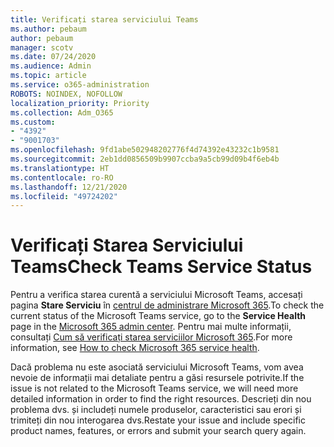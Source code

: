 ```yaml
---
title: Verificați starea serviciului Teams
ms.author: pebaum
author: pebaum
manager: scotv
ms.date: 07/24/2020
ms.audience: Admin
ms.topic: article
ms.service: o365-administration
ROBOTS: NOINDEX, NOFOLLOW
localization_priority: Priority
ms.collection: Adm_O365
ms.custom:
- "4392"
- "9001703"
ms.openlocfilehash: 9fd1abe502948202776f4d74392e43232c1b9581
ms.sourcegitcommit: 2eb1dd0856509b9907ccba9a5cb99d09b4f6eb4b
ms.translationtype: HT
ms.contentlocale: ro-RO
ms.lasthandoff: 12/21/2020
ms.locfileid: "49724202"
---
```

# <a name="check-teams-service-status"></a><span data-ttu-id="fba89-102">Verificați Starea Serviciului Teams</span><span class="sxs-lookup"><span data-stu-id="fba89-102">Check Teams Service Status</span></span>

<span data-ttu-id="fba89-103">Pentru a verifica starea curentă a serviciului Microsoft Teams, accesați pagina **Stare Serviciu** în [centrul de administrare Microsoft 365](https://go.microsoft.com/fwlink/p/?linkid=2024339).</span><span class="sxs-lookup"><span data-stu-id="fba89-103">To check the current status of the Microsoft Teams service, go to the **Service Health** page in the [Microsoft 365 admin center](https://go.microsoft.com/fwlink/p/?linkid=2024339).</span></span> <span data-ttu-id="fba89-104">Pentru mai multe informații, consultați [Cum să verificați starea serviciilor Microsoft 365](https://docs.microsoft.com/office365/enterprise/view-service-health).</span><span class="sxs-lookup"><span data-stu-id="fba89-104">For more information, see [How to check Microsoft 365 service health](https://docs.microsoft.com/office365/enterprise/view-service-health).</span></span>

<span data-ttu-id="fba89-105">Dacă problema nu este asociată serviciului Microsoft Teams, vom avea nevoie de informații mai detaliate pentru a găsi resursele potrivite.</span><span class="sxs-lookup"><span data-stu-id="fba89-105">If the issue is not related to the Microsoft Teams service, we will need more detailed information in order to find the right resources.</span></span> <span data-ttu-id="fba89-106">Descrieți din nou problema dvs. și includeți numele produselor, caracteristici sau erori și trimiteți din nou interogarea dvs.</span><span class="sxs-lookup"><span data-stu-id="fba89-106">Restate your issue and include specific product names, features, or errors and submit your search query again.</span></span>
